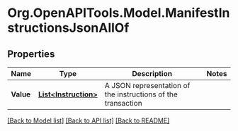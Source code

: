 # Org.OpenAPITools.Model.ManifestInstructionsJsonAllOf

## Properties

| Name      | Type                                          | Description                                                  | Notes |
| --------- | --------------------------------------------- | ------------------------------------------------------------ | ----- |
| **Value** | [**List&lt;Instruction&gt;**](Instruction.md) | A JSON representation of the instructions of the transaction |

[[Back to Model list]](../README.md#documentation-for-models)
[[Back to API list]](../README.md#documentation-for-api-endpoints)
[[Back to README]](../README.md)
